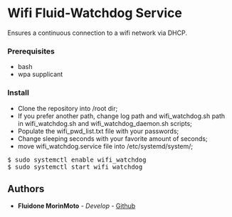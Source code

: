 # Wifi Fluid-Watchdog Service

Ensures a continuous connection to a wifi network via DHCP.

### Prerequisites

* bash
* wpa supplicant

### Install

* Clone the repository into /root dir;
* If you prefer another path, change log path and wifi_watchdog.sh path in wifi_watchdog.sh and wifi_watchdog_daemon.sh scripts;
* Populate the wifi_pwd_list.txt file with your passwords;
* Change sleeping seconds with your favorite amount of seconds;
* move wifi_watchdog.service file into /etc/systemd/system/;

<pre>
$ sudo systemctl enable wifi_watchdog
$ sudo systemctl start wifi_watchdog
</pre>

## Authors

* **Fluidone MorinMoto** - *Develop* - [Github](https://github.com/fluidone-morinmoto/)
